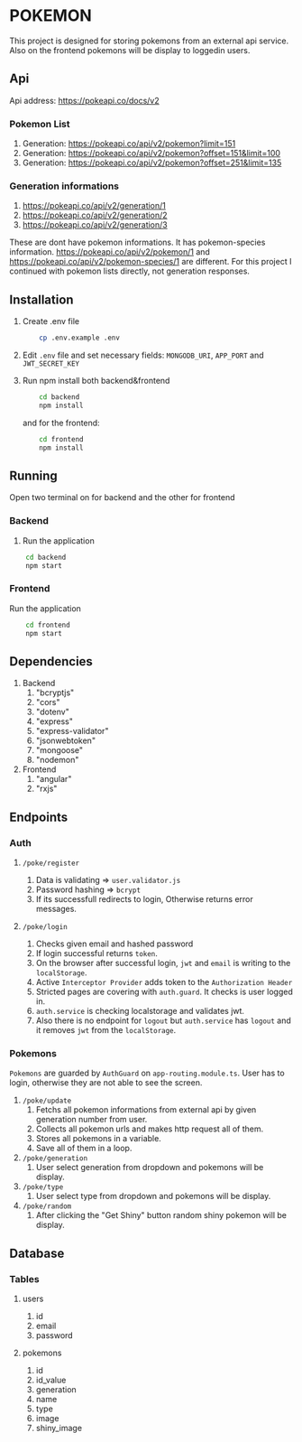 # POKEMON

This project is designed for storing pokemons from an external api service. Also on the frontend pokemons will be display to loggedin users.

## Api

Api address: <https://pokeapi.co/docs/v2>

### Pokemon List

1. Generation: <https://pokeapi.co/api/v2/pokemon?limit=151>
2. Generation: <https://pokeapi.co/api/v2/pokemon?offset=151&limit=100>
3. Generation: <https://pokeapi.co/api/v2/pokemon?offset=251&limit=135>

### Generation informations

1. <https://pokeapi.co/api/v2/generation/1>
2. <https://pokeapi.co/api/v2/generation/2>
3. <https://pokeapi.co/api/v2/generation/3>

These are dont have pokemon informations. It has pokemon-species information.
<https://pokeapi.co/api/v2/pokemon/1> and <https://pokeapi.co/api/v2/pokemon-species/1> are different.
For this project I continued with pokemon lists directly, not generation responses.

## Installation

1. Create .env file

    ```bash
        cp .env.example .env
    ```

2. Edit `.env` file and set necessary fields: `MONGODB_URI`, `APP_PORT` and `JWT_SECRET_KEY`

3. Run npm install both backend&frontend

    ```bash
        cd backend
        npm install
    ```

    and for the frontend:

    ```bash
        cd frontend
        npm install
    ```

## Running

Open two terminal on for backend and the other for frontend

### Backend

1. Run the application

```bash
    cd backend
    npm start
```

### Frontend

Run the application

```bash
    cd frontend
    npm start
```

## Dependencies

1. Backend
    1. "bcryptjs"
    1. "cors"
    1. "dotenv"
    1. "express"
    1. "express-validator"
    1. "jsonwebtoken"
    1. "mongoose"
    1. "nodemon"
1. Frontend
    1. "angular"
    1. "rxjs"

## Endpoints

### Auth

1. `/poke/register`
    1. Data is validating => `user.validator.js`  
    2. Password hashing => `bcrypt`
    3. If its successfull redirects to login, Otherwise returns error messages.

2. `/poke/login`
    1. Checks given email and hashed password
    2. If login successful returns `token`.
    3. On the browser after successful login, `jwt` and `email` is writing to the `localStorage`.
    4. Active `Interceptor Provider` adds token to the `Authorization Header`
    5. Stricted pages are covering with `auth.guard`. It checks is user logged in.
    6. `auth.service` is checking localstorage and validates jwt.
    7. Also there is no endpoint for `logout` but `auth.service` has `logout` and it removes `jwt` from the `localStorage`.

### Pokemons

`Pokemons` are guarded by `AuthGuard` on `app-routing.module.ts`. User has to login, otherwise they are not able to see the screen.

1. `/poke/update`
    1. Fetchs all pokemon informations from external api by given generation number from user.
    2. Collects all pokemon urls and makes http request all of them.
    3. Stores all pokemons in a variable.
    4. Save all of them in a loop.
2. `/poke/generation`
    1. User select generation from dropdown and pokemons will be display.
3. `/poke/type`
    1. User select type from dropdown and pokemons will be display.
4. `/poke/random`
    1. After clicking the "Get Shiny" button random shiny pokemon will be display.

## Database

### Tables

1. users
    1. id
    2. email
    3. password

2. pokemons
    1. id
    2. id_value
    3. generation
    4. name
    5. type
    6. image
    7. shiny_image
